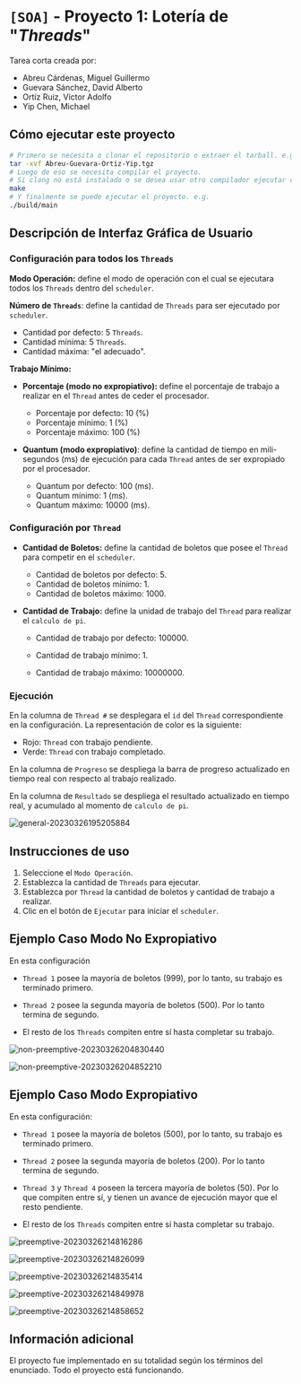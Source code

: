 # `[SOA]` - Proyecto 1: Lotería de "*Threads*"

Tarea corta creada por:

- Abreu Cárdenas, Miguel Guillermo
- Guevara Sánchez, David Alberto
- Ortíz Ruiz, Victor Adolfo
- Yip Chen, Michael

## Cómo ejecutar este proyecto

```sh
# Primero se necesita o clonar el repositorio o extraer el tarball. e.g.
tar -xvf Abreu-Guevara-Ortiz-Yip.tgz
# Luego de eso se necesita compilar el proyecto.
# Si clang no está instalado o se desea usar otro compilador ejecutar como: make CC=gcc
make
# Y finalmente se puede ejecutar el proyecto. e.g.
./build/main
```

## Descripción de Interfaz Gráfica de Usuario

### **Configuración para todos los `Threads`**

**Modo Operación:** define el modo de operación con el cual se ejecutara todos los `Threads` dentro del `scheduler`.

**Número de `Threads`**: define la cantidad de `Threads` para ser ejecutado por `scheduler`.

- Cantidad por defecto: 5 `Threads`.
- Cantidad mínima: 5 `Threads`.
- Cantidad máxima: "el adecuado".

**Trabajo Mínimo:**

- **Porcentaje (modo no expropiativo):** define el porcentaje de trabajo a realizar en el `Thread` antes de ceder el procesador. 
  - Porcentaje por defecto: 10 (%)
  - Porcentaje mínimo: 1 (%)
  - Porcentaje máximo: 100 (%)

- **Quantum (modo expropiativo)**: define la cantidad de tiempo en mili-segundos (ms) de ejecución para cada `Thread` antes de ser expropiado por el procesador.
  - Quantum por defecto: 100 (ms).
  - Quantum mínimo: 1 (ms).
  - Quantum máximo: 10000 (ms).

### **Configuración por `Thread`**

- **Cantidad de Boletos:** define la cantidad de boletos que posee el `Thread` para competir en el `scheduler`.

  - Cantidad de boletos por defecto: 5.
  - Cantidad de boletos mínimo: 1.
  - Cantidad de boletos máximo: 1000.

- **Cantidad de Trabajo:** define la unidad de trabajo del `Thread` para realizar el `calculo de pi`.

  - Cantidad de trabajo por defecto: 100000.

  - Cantidad de trabajo mínimo: 1.

  - Cantidad de trabajo máximo: 10000000.

### Ejecución

En la columna de `Thread #` se desplegara el `id` del `Thread` correspondiente en la configuración. La representación de color es la siguiente:

- Rojo: `Thread` con trabajo pendiente.
- Verde: `Thread` con trabajo completado.

En la columna de `Progreso` se despliega la barra de progreso actualizado en tiempo real con respecto al trabajo realizado.

En la columna de `Resultado` se despliega el resultado actualizado en tiempo real, y acumulado al momento de `calculo de pi`.

![general-20230326195205884](https://user-images.githubusercontent.com/52944834/227838770-310ad4a0-ecb7-4c38-963d-ab25c9df41f8.png)

## Instrucciones de uso

1. Seleccione el `Modo Operación`.
2. Establezca la cantidad de `Threads` para ejecutar.
3. Establezca por `Thread` la cantidad de boletos y cantidad de trabajo a realizar.
4. Clic en el botón de `Ejecutar` para iniciar el `scheduler`.

## Ejemplo Caso Modo No Expropiativo

En esta configuración 

- `Thread 1` posee la mayoría de boletos (999), por lo tanto, su trabajo es terminado primero.

- `Thread 2` posee la segunda mayoría de boletos (500). Por lo tanto termina de segundo.
- El resto de los `Threads` compiten entre sí hasta completar su trabajo.

![non-preemptive-20230326204830440](https://user-images.githubusercontent.com/52944834/227838774-c88b6b05-eba3-4d21-909a-39cd6ae36b15.png)

![non-preemptive-20230326204852210](https://user-images.githubusercontent.com/52944834/227838775-0207bdd7-2a32-4a8e-ae8a-6e44a3eee82c.png)



## Ejemplo Caso Modo Expropiativo

En esta configuración:

- `Thread 1` posee la mayoría de boletos (500), por lo tanto, su trabajo es terminado primero. 

- `Thread 2` posee la segunda mayoría de boletos (200). Por lo tanto termina de segundo.
- `Thread 3` y `Thread 4` poseen la tercera mayoría de boletos (50). Por lo que compiten entre sí, y tienen un avance de ejecución mayor que el resto pendiente.
- El resto de los `Threads` compiten entre sí hasta completar su trabajo.

![preemptive-20230326214816286](https://user-images.githubusercontent.com/52944834/227838780-053cc419-7458-4775-b2e8-fcbfa23dab79.png)

![preemptive-20230326214826099](https://user-images.githubusercontent.com/52944834/227838781-b7fd5198-92c1-489d-bbdd-0c373470be7c.png)

![preemptive-20230326214835414](https://user-images.githubusercontent.com/52944834/227838782-2d8f9e7d-10a1-4881-a0ee-5512c88a8f98.png)

![preemptive-20230326214849978](https://user-images.githubusercontent.com/52944834/227838784-c24efb23-23e3-4d57-b6d8-bc5515ff0768.png)

![preemptive-20230326214858652](https://user-images.githubusercontent.com/52944834/227838785-b8a5c9f7-beae-45a7-b105-a74621c97434.png)

## Información adicional

El proyecto fue implementado en su totalidad según los términos del enunciado. Todo el proyecto está funcionando.
